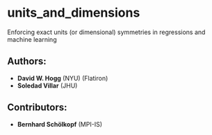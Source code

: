 # units_and_dimensions
Enforcing exact units (or dimensional) symmetries in regressions and machine learning

## Authors:
- **David W. Hogg** (NYU) (Flatiron)
- **Soledad Villar** (JHU)

## Contributors:
- **Bernhard Schölkopf** (MPI-IS)
